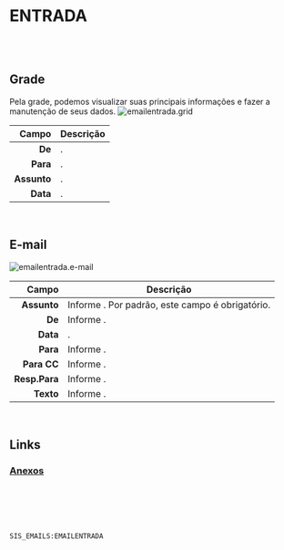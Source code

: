 # ENTRADA
<br>
<br>

## Grade
Pela grade, podemos visualizar suas principais informações e fazer a manutenção de seus dados.
![emailentrada.grid](https://raw.githubusercontent.com/netforcews/docs-siscom/master/geral/imagens/emailentrada.grid.png)

Campo | Descrição
--:|---
**De** | .
**Para** | .
**Assunto** | .
**Data** | .
<br>

## E-mail
![emailentrada.e-mail](https://raw.githubusercontent.com/netforcews/docs-siscom/master/geral/imagens/emailentrada.e-mail.png)

Campo | Descrição
--:|---
**Assunto** | Informe . Por padrão, este campo é obrigatório.
**De** | Informe .
**Data** | .
**Para** | Informe .
**Para CC** | Informe .
**Resp.Para** | Informe .
**Texto** | Informe .
<br>

## Links
### [Anexos](/geral/emailanexos.md)
<br>
<br>
<br>
<br>

```SIS_EMAILS:EMAILENTRADA```
